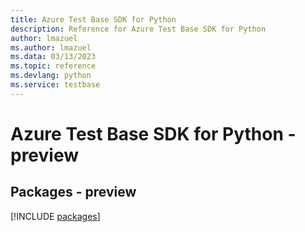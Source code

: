 ```yaml
---
title: Azure Test Base SDK for Python
description: Reference for Azure Test Base SDK for Python
author: lmazuel
ms.author: lmazuel
ms.data: 03/13/2023
ms.topic: reference
ms.devlang: python
ms.service: testbase
---
```

# Azure Test Base SDK for Python - preview
## Packages - preview
[!INCLUDE [packages](test-base-index.md)]